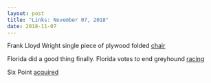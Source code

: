 ```yaml
---
layout: post
title: "Links: November 07, 2018"
date: 2018-11-07
---
```

Frank Lloyd Wright single piece of plywood folded [chair](https://www.cassina.com/en/collection/armchairs/607-taliesin-1)

Florida did a good thing finally. Florida votes to end greyhound [racing](https://mobile.twitter.com/HumaneSociety/status/1059981932224827398)

Six Point [acquired](https://www.brewbound.com/news/artisanal-brewing-ventures-acquires-sixpoint-brewery)
